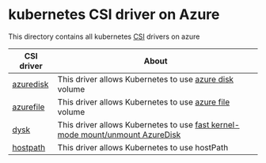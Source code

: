 # kubernetes CSI driver on Azure
This directory contains all kubernetes [CSI](https://kubernetes-csi.github.io/docs/Home.html) drivers on azure

| CSI driver | About |
| ---- | ---- |
| [azuredisk](./azuredisk) | This driver allows Kubernetes to use [azure disk](https://azure.microsoft.com/en-us/services/storage/disks/) volume |
| [azurefile](./azurefile) | This driver allows Kubernetes to use [azure file](https://docs.microsoft.com/en-us/azure/storage/files/storage-files-introduction) volume |
| [dysk](./dysk) | This driver allows Kubernetes to use [fast kernel-mode mount/unmount AzureDisk](https://github.com/khenidak/dysk) |
| [hostpath](./hostpath) | This driver allows Kubernetes to use hostPath |

